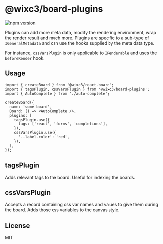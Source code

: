 # @wixc3/board-plugins

[![npm version](https://img.shields.io/npm/v/@wixc3/board-plugins.svg)](https://www.npmjs.com/package/@wixc3/board-plugins)

Plugins can add more meta data, modify the rendering environment, wrap the render result and much more.
Plugins are specific to a sub-type of `IGeneralMetadata` and can use the hooks supplied by the meta data type.

For instance, `cssVarsPlugin` is only applicable to `IRenderable` and uses the `beforeRender` hook.

## Usage

```tsx
import { createBoard } from '@wixc3/react-board';
import { tagsPlugin, cssVarsPlugin } from '@wixc3/board-plugins';
import { AutoComplete } from './auto-complete';

createBoard({
  name: 'some board',
  Board: () => <AutoComplete />,
  plugins: [
    tagsPlugin.use({
      tags: ['react', 'forms', 'completions'],
    }),
    cssVarsPlugin.use({
      '--label-color': 'red',
    }),
  ],
});
```

## tagsPlugin

Adds relevant tags to the board. Useful for indexing the boards.

## cssVarsPlugin

Accepts a record containing css var names and values to give them during the board.
Adds those css variables to the canvas style.

## License

MIT
